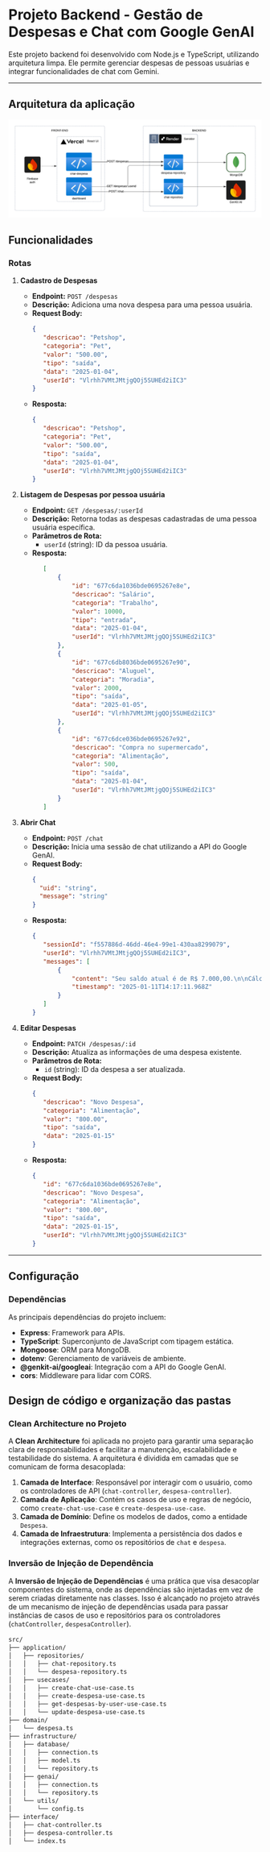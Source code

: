 # Projeto Backend - Gestão de Despesas e Chat com Google GenAI

Este projeto backend foi desenvolvido com Node.js e TypeScript, utilizando arquitetura limpa. Ele permite gerenciar despesas de pessoas usuárias e integrar funcionalidades de chat com Gemini.

---

## Arquitetura da aplicação

![Descrição da Imagem](pretalab.png)

## Funcionalidades

### Rotas

1. **Cadastro de Despesas**  
   - **Endpoint:** `POST /despesas`  
   - **Descrição:** Adiciona uma nova despesa para uma pessoa usuária.  
   - **Request Body:**  
     ```json
     {
        "descricao": "Petshop",
        "categoria": "Pet",
        "valor": "500.00",
        "tipo": "saída",
        "data": "2025-01-04",
        "userId": "Vlrhh7VMtJMtjgQOj5SUHEd2iIC3"
     }
     ```  
   - **Resposta:**  
     ```json
     {
        "descricao": "Petshop",
        "categoria": "Pet",
        "valor": "500.00",
        "tipo": "saída",
        "data": "2025-01-04",
        "userId": "Vlrhh7VMtJMtjgQOj5SUHEd2iIC3"
     }
     ```

2. **Listagem de Despesas por pessoa usuária**
   - **Endpoint:** `GET /despesas/:userId`  
   - **Descrição:** Retorna todas as despesas cadastradas de uma pessoa usuária específica.  
   - **Parâmetros de Rota:**  
     - `userId` (string): ID da pessoa usuária.  
   - **Resposta:**  
     ```json
        [
            {
                "id": "677c6da1036bde0695267e8e",
                "descricao": "Salário",
                "categoria": "Trabalho",
                "valor": 10000,
                "tipo": "entrada",
                "data": "2025-01-04",
                "userId": "Vlrhh7VMtJMtjgQOj5SUHEd2iIC3"
            },
            {
                "id": "677c6db8036bde0695267e90",
                "descricao": "Aluguel",
                "categoria": "Moradia",
                "valor": 2000,
                "tipo": "saída",
                "data": "2025-01-05",
                "userId": "Vlrhh7VMtJMtjgQOj5SUHEd2iIC3"
            },
            {
                "id": "677c6dce036bde0695267e92",
                "descricao": "Compra no supermercado",
                "categoria": "Alimentação",
                "valor": 500,
                "tipo": "saída",
                "data": "2025-01-04",
                "userId": "Vlrhh7VMtJMtjgQOj5SUHEd2iIC3"
            }
        ]
     ```

3. **Abrir Chat**  
   - **Endpoint:** `POST /chat`  
   - **Descrição:** Inicia uma sessão de chat utilizando a API do Google GenAI.  
   - **Request Body:**  
     ```json
     {
       "uid": "string",
       "message": "string"
     }
     ```  
   - **Resposta:**  
     ```json
     {
        "sessionId": "f557886d-46dd-46e4-99e1-430aa8299079",
        "userId": "Vlrhh7VMtJMtjgQOj5SUHEd2iIC3",
        "messages": [
            {
                "content": "Seu saldo atual é de R$ 7.000,00.\n\nCálculo:\nEntrada total: R$ 10.000,00 (Salário)\nSaída total: R$ 2.000,00 (Aluguel) + R$ 500,00 (Supermercado) + R$ 500,00 (Petshop) = R$ 3.000,00\nSaldo: R$ 10.000,00 - R$ 3.000,00 = R$ 7.000,00\n",
                "timestamp": "2025-01-11T14:17:11.968Z"
            }
        ]
     }
     ```

4. **Editar Despesas**  
   - **Endpoint:** `PATCH /despesas/:id`  
   - **Descrição:** Atualiza as informações de uma despesa existente.  
   - **Parâmetros de Rota:**  
     - `id` (string): ID da despesa a ser atualizada.  
   - **Request Body:**  
     ```json
     {
        "descricao": "Novo Despesa",
        "categoria": "Alimentação",
        "valor": "800.00",
        "tipo": "saída",
        "data": "2025-01-15"
     }
     ```  
   - **Resposta:**  
     ```json
     {
        "id": "677c6da1036bde0695267e8e",
        "descricao": "Novo Despesa",
        "categoria": "Alimentação",
        "valor": "800.00",
        "tipo": "saída",
        "data": "2025-01-15",
        "userId": "Vlrhh7VMtJMtjgQOj5SUHEd2iIC3"
     }
     ```

---

## Configuração

### Dependências

As principais dependências do projeto incluem:

- **Express**: Framework para APIs.  
- **TypeScript**: Superconjunto de JavaScript com tipagem estática.  
- **Mongoose**: ORM para MongoDB.  
- **dotenv**: Gerenciamento de variáveis de ambiente.  
- **@genkit-ai/googleai**: Integração com a API do Google GenAI.  
- **cors**: Middleware para lidar com CORS.

## Design de código e organização das pastas

### Clean Architecture no Projeto

A **Clean Architecture** foi aplicada no projeto para garantir uma separação clara de responsabilidades e facilitar a manutenção, escalabilidade e testabilidade do sistema. A arquitetura é dividida em camadas que se comunicam de forma desacoplada:

1. **Camada de Interface**: Responsável por interagir com o usuário, como os controladores de API (`chat-controller`, `despesa-controller`).
2. **Camada de Aplicação**: Contém os casos de uso e regras de negócio, como `create-chat-use-case` e `create-despesa-use-case`.
3. **Camada de Domínio**: Define os modelos de dados, como a entidade `Despesa`.
4. **Camada de Infraestrutura**: Implementa a persistência dos dados e integrações externas, como os repositórios de `chat` e `despesa`.

### Inversão de Injeção de Dependência

A **Inversão de Injeção de Dependências** é uma prática que visa desacoplar componentes do sistema, onde as dependências são injetadas em vez de serem criadas diretamente nas classes. Isso é alcançado no projeto através de um mecanismo de injeção de dependências usada para passar instâncias de casos de uso e repositórios para os controladores (`chatController`, `despesaController`).



````
src/
├── application/
│   ├── repositories/
│   │   ├── chat-repository.ts
│   │   └── despesa-repository.ts
│   ├── usecases/
│   │   ├── create-chat-use-case.ts
│   │   ├── create-despesa-use-case.ts
│   │   ├── get-despesas-by-user-use-case.ts
│   │   └── update-despesa-use-case.ts
├── domain/
│   └── despesa.ts
├── infrastructure/
│   ├── database/
│   │   ├── connection.ts
│   │   ├── model.ts
│   │   └── repository.ts
│   ├── genai/
│   │   ├── connection.ts
│   │   └── repository.ts
│   └── utils/
│       └── config.ts
├── interface/
│   ├── chat-controller.ts
│   ├── despesa-controller.ts
│   └── index.ts


````
